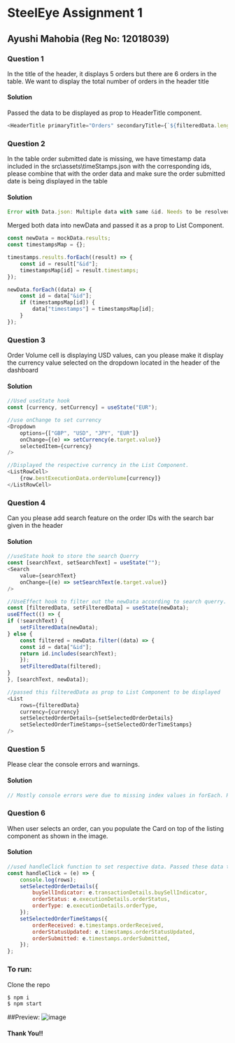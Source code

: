 
# SteelEye Assignment 1
## Ayushi Mahobia (Reg No: 12018039)
### Question 1
In the title of the header, it displays 5 orders but there are 6 orders in the table. We want to display the total number of orders in the header title
#### Solution
Passed the data to be displayed as prop to HeaderTitle component.
```javascript
<HeaderTitle primaryTitle="Orders" secondaryTitle={`${filteredData.length} orders`} />
```

### Question 2 
In the table order submitted date is missing, we have timestamp data included in the src\assets\timeStamps.json with the corresponding ids, please combine that with the order data and make sure the order submitted date is being displayed in the table
#### Solution
```javascript
Error with Data.json: Multiple data with same &id. Needs to be resolved first.
```
Merged both data into newData and passed it as a prop to List Component.
```javascript
const newData = mockData.results;
const timestampsMap = {};

timestamps.results.forEach((result) => {
    const id = result["&id"];
    timestampsMap[id] = result.timestamps;
});

newData.forEach((data) => {
    const id = data["&id"];
    if (timestampsMap[id]) {
        data["timestamps"] = timestampsMap[id];
    }
});
```

### Question 3
Order Volume cell is displaying USD values, can you please make it display the currency value selected on the dropdown located in the header of the dashboard
#### Solution
```javascript
//Used useState hook 
const [currency, setCurrency] = useState("EUR");

//use onChange to set currency
<Dropdown
    options={["GBP", "USD", "JPY", "EUR"]}
    onChange={(e) => setCurrency(e.target.value)}
    selectedItem={currency}
/>

//Displayed the respective currency in the List Component.
<ListRowCell>
    {row.bestExecutionData.orderVolume[currency]}
</ListRowCell>

```

### Question 4
Can you please add search feature on the order IDs with the search bar given in the header
#### Solution
```javascript
//useState hook to store the search Querry
const [searchText, setSearchText] = useState("");
<Search
    value={searchText}
    onChange={(e) => setSearchText(e.target.value)}
/>

//UseEffect hook to filter out the newData according to search querry.
const [filteredData, setFilteredData] = useState(newData);
useEffect(() => {
if (!searchText) {
    setFilteredData(newData);
} else {
    const filtered = newData.filter((data) => {
    const id = data["&id"];
    return id.includes(searchText);
    });
    setFilteredData(filtered);
}
}, [searchText, newData]);

//passed this filteredData as prop to List Component to be displayed
<List
    rows={filteredData}
    currency={currency} 
    setSelectedOrderDetails={setSelectedOrderDetails}
    setSelectedOrderTimeStamps={setSelectedOrderTimeStamps}
/>
```

### Question 5
Please clear the console errors and warnings.
#### Solution
```javascript
// Mostly console errors were due to missing index values in forEach. Resolved all errors.
```

### Question 6
When user selects an order, can you populate the Card on top of the listing component as shown in the image.
#### Solution
```javascript
//used handleClick function to set respective data. Passed these data to respective components.
const handleClick = (e) => {
    console.log(rows);
    setSelectedOrderDetails({
        buySellIndicator: e.transactionDetails.buySellIndicator,
        orderStatus: e.executionDetails.orderStatus,
        orderType: e.executionDetails.orderType,
    });
    setSelectedOrderTimeStamps({
        orderReceived: e.timestamps.orderReceived,
        orderStatusUpdated: e.timestamps.orderStatusUpdated,
        orderSubmitted: e.timestamps.orderSubmitted,
    });
};
```

### To run:
Clone the repo
```bash
$ npm i
$ npm start
```

##Preview:
![image](https://github.com/ayushimahobia/Steeleye_Assignment1/assets/98510312/01d1e657-56fd-489a-a518-c080789aa196)


#### Thank You!!
